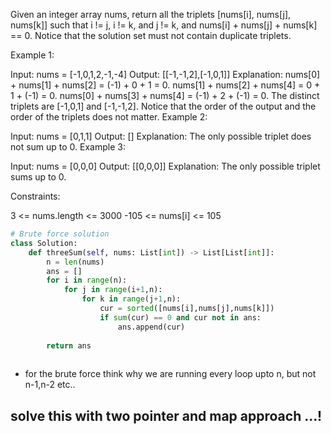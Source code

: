 Given an integer array nums, return all the triplets [nums[i], nums[j], nums[k]] such that i != j, i != k, and j != k, and nums[i] + nums[j] + nums[k] == 0.
Notice that the solution set must not contain duplicate triplets.

Example 1:

Input: nums = [-1,0,1,2,-1,-4]
Output: [[-1,-1,2],[-1,0,1]]
Explanation: 
nums[0] + nums[1] + nums[2] = (-1) + 0 + 1 = 0.
nums[1] + nums[2] + nums[4] = 0 + 1 + (-1) = 0.
nums[0] + nums[3] + nums[4] = (-1) + 2 + (-1) = 0.
The distinct triplets are [-1,0,1] and [-1,-1,2].
Notice that the order of the output and the order of the triplets does not matter.
Example 2:

Input: nums = [0,1,1]
Output: []
Explanation: The only possible triplet does not sum up to 0.
Example 3:

Input: nums = [0,0,0]
Output: [[0,0,0]]
Explanation: The only possible triplet sums up to 0.
 

Constraints:

3 <= nums.length <= 3000
-105 <= nums[i] <= 105



```python
# Brute force solution 
class Solution:
    def threeSum(self, nums: List[int]) -> List[List[int]]:
        n = len(nums)
        ans = []
        for i in range(n):
            for j in range(i+1,n):
                for k in range(j+1,n):
                    cur = sorted([nums[i],nums[j],nums[k]])
                    if sum(cur) == 0 and cur not in ans:
                        ans.append(cur)
        
        return ans
    
```
* for the brute force think why we are running every loop upto n, but not n-1,n-2 etc.. 

## solve this with two pointer and map approach ...!